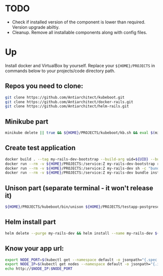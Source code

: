 # TODO
* Check if installed version of the component is lower than required. Version upgrade abiltiy.
* Cleanup. Remove all installable components along with config files.

# Up
Install docker and VirtualBox by yourself.
Replace your `${HOME}/PROJECTS` in commands below to your projects/code directory path.

## Repos you need to clone:
```bash
git clone https://github.com/Antiarchitect/kubeboot.git
git clone https://github.com/Antiarchitect/docker-rails.git
git clone https://github.com/Antiarchitect/helm-rails.git
```

## Minikube part
```bash
minikube delete || true && ${HOME}/PROJECTS/kubeboot/kb.sh && eval $(minikube docker-env) && docker build ${HOME}/PROJECTS/docker-rails/ --tag my-rails-dev --build-arg uid=${UID}
```

## Create test application
```bash
docker build . --tag my-rails-dev-bootstrap --build-arg uid=${UID} --build-arg rails_version=5.1.4
docker run --rm -v ${HOME}/PROJECTS:/service:Z my-rails-dev-bootstrap rails new testapp-postgresql --database postgresql
docker run --rm -v ${HOME}/PROJECTS:/service:Z my-rails-dev sh -c "bundle config --local path ./vendor/bundle; bundle config --local bin ./vendor/bundle/bin"
docker run --rm -v ${HOME}/PROJECTS:/service:Z my-rails-dev bundle install
```

## Unison part (separate terminal - it won't release it)
```bash
${HOME}/PROJECTS/kubeboot/bin/unison ${HOME}/PROJECTS/testapp-postgresql ssh://root@$(minikube ip)//app -sshargs "-o StrictHostKeyChecking=no -i $(minikube ssh-key)" -ignorearchives -owner -group -numericids -auto -batch -repeat watch -ignore "Path tmp/pids"
```

## Helm install part
```bash
helm delete --purge my-rails-dev && helm install --name my-rails-dev ${HOME}/PROJECTS/helm-rails
```

## Know your app url:
```bash
export NODE_PORT=$(kubectl get --namespace default -o jsonpath="{.spec.ports[0].nodePort}" services my-rails-dev-helm-rails)
export NODE_IP=$(kubectl get nodes --namespace default -o jsonpath="{.items[0].status.addresses[0].address}")
echo http://$NODE_IP:$NODE_PORT
```